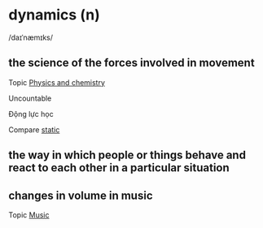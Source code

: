 # dynamics (n)

/daɪˈnæmɪks/

## the science of the forces involved in movement

Topic [Physics and chemistry]()

Uncountable

Động lực học

Compare [static]()

## the way in which people or things behave and react to each other in a particular situation

## changes in volume in music

Topic [Music](../topics/music.md#music)